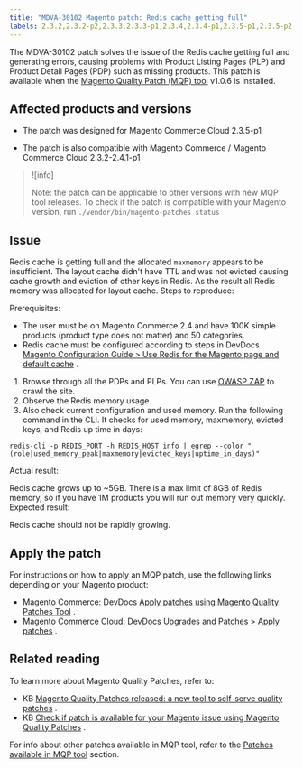 ```yaml
---
title: "MDVA-30102 Magento patch: Redis cache getting full"
labels: 2.3.2,2.3.2-p2,2.3.3,2.3.3-p1,2.3.4,2.3.4-p1,2.3.5-p1,2.3.5-p2,2.4.0,MQP 1.0.6,MQP patches,Magento Commerce,Magento Commerce Cloud,Magento Quality Patches,Redis,cache,memory,missing products,support tools
---
```


The MDVA-30102 patch solves the issue of the Redis cache getting full and generating errors, causing problems with Product Listing Pages (PLP) and Product Detail Pages (PDP) such as missing products. This patch is available when the [Magento Quality Patch (MQP) tool](https://devdocs.magento.com/guides/v2.4/comp-mgr/patching.html#mqp) v1.0.6 is installed.

## Affected products and versions

* The patch was designed for Magento Commerce Cloud 2.3.5-p1


* The patch is also compatible with Magento Commerce / Magento Commerce Cloud 2.3.2-2.4.1-p1
>![info]
>
>Note: the patch can be applicable to other versions with new MQP tool releases. To check if the patch is compatible with your Magento version, run `./vendor/bin/magento-patches
    status`

## Issue

Redis cache is getting full and the allocated `maxmemory` appears to be insufficient. The layout cache didn't have TTL and was not evicted causing cache growth and eviction of other keys in Redis. As the result all Redis memory was allocated for layout cache. <span class="wysiwyg-underline">Steps to reproduce:</span>

Prerequisites:

* The user must be on Magento Commerce 2.4 and have 100K simple products (product type does not matter) and 50 categories.
* Redis cache must be configured according to steps in DevDocs [Magento Configuration Guide > Use Redis for the Magento page and default cache](https://devdocs.magento.com/guides/v2.4/config-guide/redis/redis-pg-cache.html#example-command) .

1. Browse through all the PDPs and PLPs. You can use [OWASP ZAP](https://owasp.org/www-project-zap/) to crawl the site.
1. Observe the Redis memory usage.
1. Also check current configuration and used memory. Run the following command in the CLI. It checks for used memory, maxmemory, evicted keys, and Redis up time in days:

```clike
redis-cli -p REDIS_PORT -h REDIS_HOST info | egrep --color "(role|used_memory_peak|maxmemory|evicted_keys|uptime_in_days)"
```

 <span class="wysiwyg-underline">Actual result:</span>

Redis cache grows up to ~5GB. There is a max limit of 8GB of Redis memory, so if you have 1M products you will run out memory very quickly. <span class="wysiwyg-underline">Expected result:</span>

Redis cache should not be rapidly growing.

## Apply the patch

For instructions on how to apply an MQP patch, use the following links depending on your Magento product:

* Magento Commerce: DevDocs [Apply patches using Magento Quality Patches Tool](https://devdocs.magento.com/guides/v2.4/comp-mgr/patching/mqp.html) .
* Magento Commerce Cloud: DevDocs [Upgrades and Patches > Apply patches](https://devdocs.magento.com/cloud/project/project-patch.html) .

## Related reading

To learn more about Magento Quality Patches, refer to:

* KB [Magento Quality Patches released: a new tool to self-serve quality patches](https://support.magento.com/hc/en-us/articles/360047139492) .
* KB [Check if patch is available for your Magento issue using Magento Quality Patches](https://support.magento.com/hc/en-us/articles/360047125252) .

For info about other patches available in MQP tool, refer to the [Patches available in MQP tool](https://support.magento.com/hc/en-us/sections/360010506631-Patches-available-in-MQP-tool-) section.
